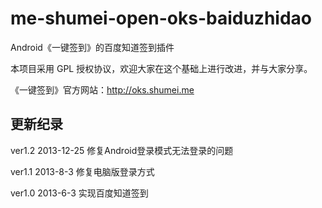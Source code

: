 me-shumei-open-oks-baiduzhidao
==============================
Android《一键签到》的百度知道签到插件

本项目采用 GPL 授权协议，欢迎大家在这个基础上进行改进，并与大家分享。

《一键签到》官方网站：<http://oks.shumei.me>


## 更新纪录
ver1.2 2013-12-25
修复Android登录模式无法登录的问题

ver1.1 2013-8-3
修复电脑版登录方式

ver1.0 2013-6-3
实现百度知道签到
